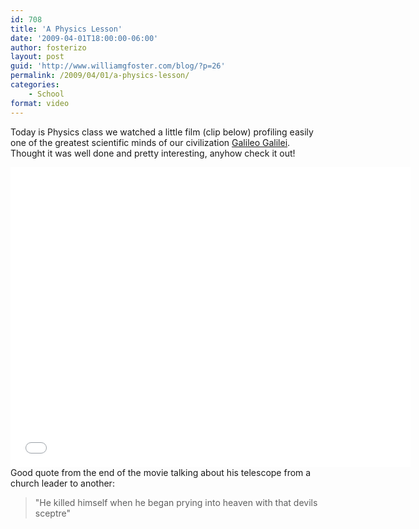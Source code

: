 ```yaml
---
id: 708
title: 'A Physics Lesson'
date: '2009-04-01T18:00:00-06:00'
author: fosterizo
layout: post
guid: 'http://www.williamgfoster.com/blog/?p=26'
permalink: /2009/04/01/a-physics-lesson/
categories:
    - School
format: video
---
```


Today is Physics class we watched a little film (clip below) profiling easily one of the greatest scientific minds of our civilization <a href="http://en.wikipedia.org/wiki/Galileo">Galileo Galilei</a>. Thought it was well done and pretty interesting, anyhow check it out!
<iframe src="//www.youtube.com/embed/QcHgfjAs-0w" width="640" height="480" frameborder="0" allowfullscreen="allowfullscreen"></iframe>
Good quote from the end of the movie talking about his telescope from a church leader to another:
<blockquote>"He killed himself when he began prying into heaven with that devils sceptre"</blockquote>
